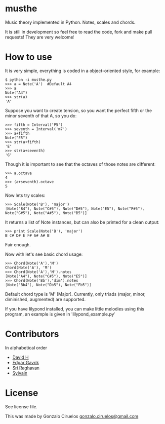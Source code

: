 musthe
======

Music theory implemented in Python. Notes, scales and chords.

It is still in development so feel free to read the code, fork and make pull requests! They are very welcome!


How to use
==========

It is very simple, everything is coded in a object-oriented style, for example:

    $ python -i musthe.py
    >>> a = Note('A')  #Default A4
    >>> a
    Note("A4")
    >>> str(a)
    'A'



Suppose you want to create tension, so you want the perfect fifth or the minor seventh of that A, so you do:

    >>> fifth = Interval('P5')
    >>> seventh = Interval('m7')
    >>> a+fifth
    Note("E5")
    >>> str(a+fifth)
    'E'
    >>> str(a+seventh)
    'G'

Though it is important to see that the octaves of those notes are different:

    >>> a.octave
    4
    >>> (a+seventh).octave
    5

Now lets try scales:

    >>> Scale(Note('B'), 'major')
    [Note("B4"), Note("C#5"), Note("D#5"), Note("E5"), Note("F#5"), Note("G#5"), Note("A#5"), Note("B5")]

It returns a list of Note instances, but can also be printed for a clean output:

    >>> print Scale(Note('B'), 'major')
    B C# D# E F# G# A# B
    
Fair enough.

Now with let's see basic chord usage:

	>>> Chord(Note('A'),'M')
	Chord(Note('A'), 'M')
	>>> Chord(Note('A'),'M').notes
	[Note("A4"), Note("C#5"), Note("E5")]
	>>> Chord(Note('Bb'),'dim').notes
	[Note("Bb4"), Note("Db5"), Note("Fb5")]

Default chord type is 'M' (Major). Currently, only triads (major, minor, diminished, augmented) are supported.



If you have lilypond installed, you can make little melodies using this program, an example is given in 'lilypond_example.py'


Contributors
============

In alphabetical order

* [David H](http://github.com/bobthenameless)
* [Edgar Gavrik](https://github.com/edgarasg)
* [Sri Raghavan](https://github.com/srir)
* [Sylvain](https://github.com/SylvainDe)


License
=======

See license file.

This was made by Gonzalo Ciruelos <gonzalo.ciruelos@gmail.com>


